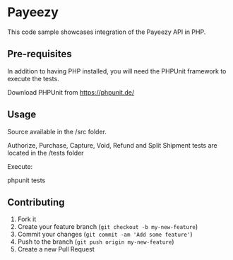 # Payeezy

This code sample showcases integration of the Payeezy API in PHP. 

## Pre-requisites

In addition to having PHP installed, you will need the PHPUnit framework to execute the tests.

Download PHPUnit from https://phpunit.de/


## Usage

Source available in the /src folder.

Authorize, Purchase, Capture, Void, Refund and Split Shipment tests are located in the /tests folder

Execute: 

phpunit tests


## Contributing

1. Fork it 
2. Create your feature branch (`git checkout -b my-new-feature`)
3. Commit your changes (`git commit -am 'Add some feature'`)
4. Push to the branch (`git push origin my-new-feature`)
5. Create a new Pull Request
